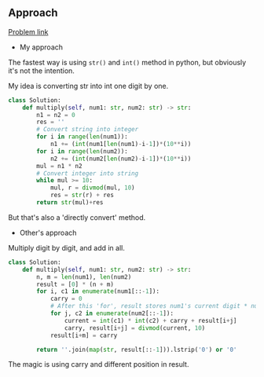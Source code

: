 ## Approach

[Problem link](https://leetcode.com/problems/multiply-strings/)

- My approach

The fastest way is using `str()` and `int()` method in python, but obviously it's not the intention.

My idea is converting str into int one digit by one.
```python
class Solution:
    def multiply(self, num1: str, num2: str) -> str:
        n1 = n2 = 0
        res = ''
        # Convert string into integer
        for i in range(len(num1)):
            n1 += (int(num1[len(num1)-i-1])*(10**i))
        for i in range(len(num2)):
            n2 += (int(num2[len(num2)-i-1])*(10**i))
        mul = n1 * n2
        # Convert integer into string
        while mul >= 10:
            mul, r = divmod(mul, 10)
            res = str(r) + res
        return str(mul)+res
```

But that's also a 'directly convert' method.

- Other's approach

Multiply digit by digit, and add in all.
```python
class Solution:
    def multiply(self, num1: str, num2: str) -> str:
        n, m = len(num1), len(num2)
        result = [0] * (n + m)
        for i, c1 in enumerate(num1[::-1]):
            carry = 0
            # After this 'for', result stores num1's current digit * num2, in descending order
            for j, c2 in enumerate(num2[::-1]):
                current = int(c1) * int(c2) + carry + result[i+j]
                carry, result[i+j] = divmod(current, 10)
            result[i+m] = carry

        return ''.join(map(str, result[::-1])).lstrip('0') or '0'
```

The magic is using carry and different position in result.
